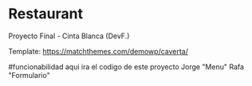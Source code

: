# Restaurant

Proyecto Final - Cinta Blanca (DevF.)

Template: https://matchthemes.com/demowp/caverta/


#funcionabilidad
aqui ira el codigo de este proyecto
Jorge "Menu"
Rafa "Formulario"

